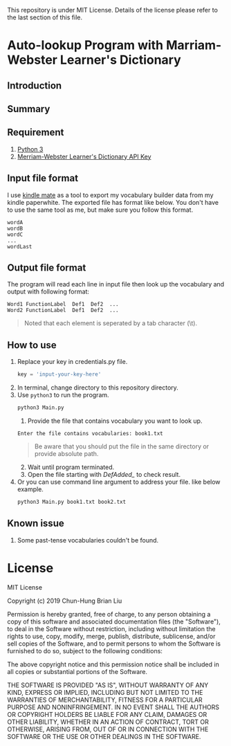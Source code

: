 This repository is under MIT License. Details of the license please refer to the last section of this file.
# Auto-lookup Program with Marriam-Webster Learner's Dictionary
## Introduction 
## Summary
## Requirement
1. [Python 3](https://www.python.org)
2. [Merriam-Webster Learner's Dictionary API Key](https://dictionaryapi.com)
## Input file format
I use [kindle mate](https://kmate.me) as a tool to export my vocabulary builder data from my kindle paperwhite. The exported file has format like below. You don't have to use the same tool as me, but make sure you follow this format.
```
wordA
wordB
wordC
...
wordLast
```
## Output file format
The program will read each line in input file then look up the vocabulary and output with following format:
```
Word1 FunctionLabel  Def1  Def2  ...
Word2 FunctionLabel  Def1  Def2  ...
```
> Noted that each element is seperated by a tab character (\t).
## How to use
1. Replace your key in credentials.py file.
   ```python
   key = 'input-your-key-here'
   ``` 
2. In terminal, change directory to this repository directory.
3. Use ```python3``` to run the program.
   ```bash
   python3 Main.py
   ```
   1. Provide the file that contains vocabulary you want to look up.
   ```
   Enter the file contains vocabularies: book1.txt
   ```
   > Be aware that you should put the file in the same directory or provide absolute path.
   2. Wait until program terminated.
   3. Open the file starting with *DefAdded_* to check result.
4. Or you can use command line argument to address your file. like below example.
   ```bash
   python3 Main.py book1.txt book2.txt
   ```
## Known issue
1. Some past-tense vocabularies couldn't be found.
# License
MIT License

Copyright (c) 2019 Chun-Hung Brian Liu

Permission is hereby granted, free of charge, to any person obtaining a copy
of this software and associated documentation files (the "Software"), to deal
in the Software without restriction, including without limitation the rights
to use, copy, modify, merge, publish, distribute, sublicense, and/or sell
copies of the Software, and to permit persons to whom the Software is
furnished to do so, subject to the following conditions:

The above copyright notice and this permission notice shall be included in all
copies or substantial portions of the Software.

THE SOFTWARE IS PROVIDED "AS IS", WITHOUT WARRANTY OF ANY KIND, EXPRESS OR
IMPLIED, INCLUDING BUT NOT LIMITED TO THE WARRANTIES OF MERCHANTABILITY,
FITNESS FOR A PARTICULAR PURPOSE AND NONINFRINGEMENT. IN NO EVENT SHALL THE
AUTHORS OR COPYRIGHT HOLDERS BE LIABLE FOR ANY CLAIM, DAMAGES OR OTHER
LIABILITY, WHETHER IN AN ACTION OF CONTRACT, TORT OR OTHERWISE, ARISING FROM,
OUT OF OR IN CONNECTION WITH THE SOFTWARE OR THE USE OR OTHER DEALINGS IN THE
SOFTWARE.
